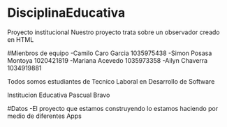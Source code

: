 # DisciplinaEducativa
Proyecto institucional
Nuestro proyecto trata sobre un observador creado en HTML

#Mienbros de equipo
-Camilo Caro Garcia 1035975438
-Simon Posasa Montoya 1020421819
-Mariana Acevedo 1035973358
-Ailyn Chaverra 1034919881

Todos somos estudiantes de Tecnico Laboral en Desarrollo de Software

Institucion Educativa Pascual Bravo

#Datos
-El proyecto que estamos construyendo lo estamos haciendo por medio de diferentes Apps

